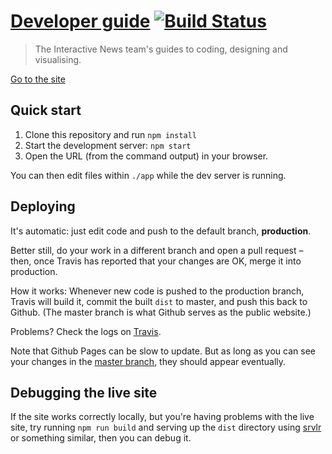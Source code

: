 # [Developer guide](https://ft-interactive.github.io) [![Build Status][travis-image]][travis-url]

> The Interactive News team's guides to coding, designing and visualising.

[Go to the site](https://ft-interactive.github.io)


## Quick start

1. Clone this repository and run `npm install`
2. Start the development server: `npm start`
3. Open the URL (from the command output) in your browser.

You can then edit files within `./app` while the dev server is running.


## Deploying

It's automatic: just edit code and push to the default branch, **production**.

Better still, do your work in a different branch and open a pull request – then, once Travis has reported that your changes are OK, merge it into production.

How it works: Whenever new code is pushed to the production branch, Travis will build it, commit the built `dist` to master, and push this back to Github. (The master branch is what Github serves as the public website.)

Problems? Check the logs on [Travis](https://travis-ci.org/ft-interactive/ft-interactive.github.io).

Note that Github Pages can be slow to update. But as long as you can see your changes in the [master branch](https://github.com/ft-interactive/ft-interactive.github.io/tree/master), they should appear eventually.


## Debugging the live site

If the site works correctly locally, but you're having problems with the live site, try running `npm run build` and serving up the `dist` directory using [srvlr](https://github.com/kavanagh/srvlr) or something similar, then you can debug it.


[travis-url]: https://travis-ci.org/ft-interactive/ft-interactive.github.io
[travis-image]: https://travis-ci.org/ft-interactive/ft-interactive.github.io.svg
